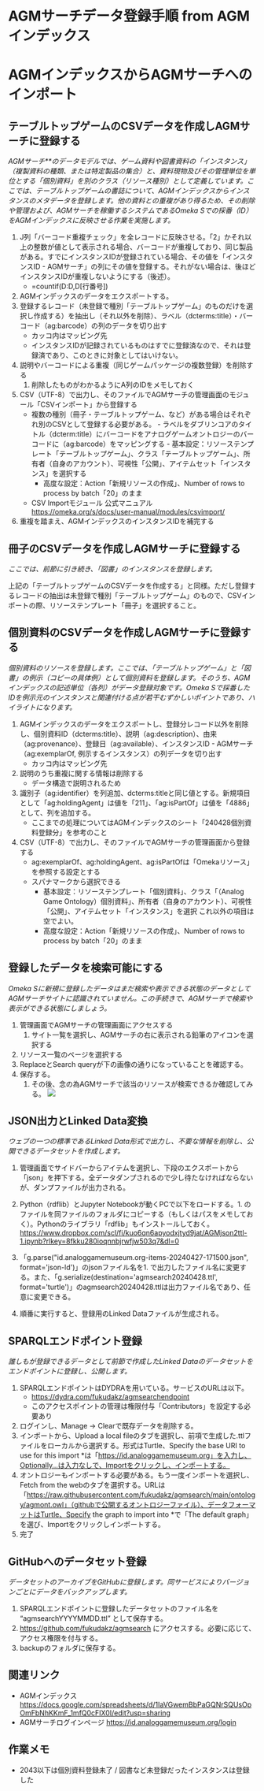 # AGMサーチデータ登録手順 from AGMインデックス

# AGMインデックスからAGMサーチへのインポート
## テーブルトップゲームのCSVデータを作成しAGMサーチに登録する

*AGMサーチ**のデータモデルでは、ゲーム資料や図書資料の「インスタンス」（複製資料の種類、または特定製品の集合）と、資料現物及びその管理単位を単位とする「個別資料」を別のクラス（リソース種別）として定義しています。ここでは、テーブルトップゲームの書誌について、AGMインデックスからインスタンスのメタデータを登録します。他の資料との重複があり得るため、その削除や管理および、AGMサーチを稼働するシステムであるOmeka Sでの採番（ID）をAGMインデックスに反映させる作業を実施します。*


1. J列「バーコード重複チェック」を全レコードに反映させる。「2」かそれ以上の整数が値として表示される場合、バーコードが重複しており、同じ製品がある。すでにインスタンスIDが登録されている場合、その値を「インスタンスID - AGMサーチ」の列にその値を登録する。それがない場合は、後ほどインスタンスIDが重複しないようにする（後述）。
    - =countif(D:D,D[行番号])
2. AGMインデックスのデータをエクスポートする。
3. 登録するレコード（未登録で種別「テーブルトップゲーム」のものだけを選択し作成する）を抽出し（それ以外を削除）、ラベル（dcterms:title）・バーコード（ag:barcode）の列のデータを切り出す
    - カッコ内はマッピング先
    - インスタンスIDが記録されているものはすでに登録済なので、それは登録済であり、このときに対象としてはいけない。
4. 説明やバーコードによる重複（同じゲームパッケージの複数登録）を削除する
    1. 削除したものがわかるようにA列のIDをメモしておく
5. CSV（UTF-8）で出力し、そのファイルでAGMサーチの管理画面のモジュール「CSVインポート」から登録する
    - 複数の種別（冊子・テーブルトップゲーム、など）がある場合はそれぞれ別のCSVとして登録する必要がある。
            - ラベルをダブリンコアのタイトル（dcterm:title）にバーコードをアナログゲームオントロジーのバーコードに（ag:barcode）をマッピングする
            - 基本設定：リソーステンプレート「テーブルトップゲーム」、クラス「テーブルトップゲーム」、所有者（自身のアカウント）、可視性「公開」、アイテムセット「インスタンス」を選択する
        - 高度な設定：Action「新規リソースの作成」、Number of rows to process by batch「20」のまま
    - CSV Importモジュール 公式マニュアル https://omeka.org/s/docs/user-manual/modules/csvimport/
6. 重複を踏まえ、AGMインデックスのインスタンスIDを補完する
## 冊子のCSVデータを作成しAGMサーチに登録する

*ここでは、前節に引き続き、「図書」のインスタンスを登録します。*

上記の「テーブルトップゲームのCSVデータを作成する」と同様。ただし登録するレコードの抽出は未登録で種別「テーブルトップゲーム」のもので、CSVインポートの際、リソーステンプレート「冊子」を選択すること。

## 個別資料のCSVデータを作成しAGMサーチに登録する

*個別資料のリソースを登録します。ここでは、「テーブルトップゲーム」と「図書」の例示（コピーの具体例）として個別資料を登録します。そのうち、AGMインデックスの記述単位（各列）がデータ登録対象です。Omeka Sで採番したIDを例示元のインスタンスと関連付ける点が若干むずかしいポイントであり、ハイライトになります。*


1. AGMインデックスのデータをエクスポートし、登録分レコード以外を削除し、個別資料ID（dcterms:title）、説明（ag:description）、由来（ag:provenance）、登録日（ag:available）、インスタンスID - AGMサーチ（ag:exemplarOf, 例示するインスタンス）の列データを切り出す
    - カッコ内はマッピング先
2. 説明のうち重複に関する情報は削除する
    - データ構造で説明されるため
3. 識別子（ag:identifier）を列追加、dcterms:titleと同じ値とする。新規項目として「ag:holdingAgent」は値を「211」、「ag:isPartOf」は値を「4886」として、列を追加する。
    - ここまでの処理についてはAGMインデックスのシート「240428個別資料登録分」を参考のこと
4. CSV（UTF-8）で出力し、そのファイルでAGMサーチの管理画面から登録する
    - ag:exemplarOf、ag:holdingAgent、ag:isPartOfは「Omekaリソース」を参照する設定とする
    - スパナマークから選択できる
        - 基本設定：リソーステンプレート「個別資料」、クラス「（Analog Game Ontology）個別資料」、所有者（自身のアカウント）、可視性「公開」、アイテムセット「インスタンス」を選択
            これ以外の項目は空でよい。
        - 高度な設定：Action「新規リソースの作成」、Number of rows to process by batch「20」のまま
## 登録したデータを検索可能にする

*Omeka Sに新規に登録したデータはまだ検索や表示できる状態のデータとしてAGMサーチサイトに認識されていません。この手続きで、AGMサーチで検索や表示ができる状態にしましょう。*


1. 管理画面でAGMサーチの管理画面にアクセスする
    1. サイト一覧を選択し、AGMサーチの右に表示される鉛筆のアイコンを選択する
2. リソース一覧のページを選択する
3. ReplaceとSearch queryが下の画像の通りになっていることを確認する。
4. 保存する。
    1. その後、念の為AGMサーチで該当のリソースが検索できるか確認してみる。
![](https://paper-attachments.dropboxusercontent.com/s_4FD8B749DABF28062A2D488C1C7371DC63159C0B21C17BDD3F3BECD7EC905B27_1728565227006_Screenshot+2024-10-10+at+21-59-43+++++agm.png)

## JSON出力とLinked Data変換

*ウェブの一つの標準であるLinked Data形式で出力し、不要な情報を削除し、公開できるデータセットを作成します。*


1. 管理画面でサイドバーからアイテムを選択し、下段のエクスポートから「json」を押下する。全データダンプされるので少し待たなければならないが、ダンプファイルが出力される。
2. Python（rdflib）とJupyter Notebookが動くPCで以下をロードする。1. のファイルを同ファイルのフォルダにコピーする（もしくはパスをメモしておく）。Pythonのライブラリ「rdflib」もインストールしておく。
https://www.dropbox.com/scl/fi/kuo6qn6apyodxjtyd9jat/AGMjson2ttl-1.ipynb?rlkey=8fkku280ioqnnbjrwfjw503q7&dl=0

3. 「g.parse("id.analoggamemuseum.org-items-20240427-171500.json", format='json-ld')」のjsonファイル名を1. で出力したファイル名に変更する。また、「g.serialize(destination='agmsearch20240428.ttl', format='turtle')」のagmsearch20240428.ttlは出力ファイル名であり、任意に変更できる。
4. 順番に実行すると、登録用のLinked Dataファイルが生成される。
## SPARQLエンドポイント登録

*誰しもが登録できるデータとして前節で作成したLinked Dataのデータセットをエンドポイントに登録し、公開します。*


1. SPARQLエンドポイントはDYDRAを用いている。サービスのURLは以下。
    - https://dydra.com/fukudakz/agmsearchendpoint
    - このアクセスポイントの管理は権限付与「Contributors」を設定する必要あり
2. ログインし、Manage → Clearで既存データを削除する。
3. インポートから、Upload a local fileのタブを選択し、前項で生成した.ttlファイルをローカルから選択する。形式はTurtle、Specify the base URI to use for this import *は「https://id.analoggamemuseum.org」を入力し、Optionally…は入力なしで、Importをクリックし、インポートする。
4. オントロジーもインポートする必要がある。もう一度インポートを選択し、Fetch from the webのタブを選択する。URLは「https://raw.githubusercontent.com/fukudakz/agmsearch/main/ontology/agmont.owl」（githubで公開するオントロジーファイル）、データフォーマットはTurtle、Specify the graph to import into *で「The default graph」を選び、Importをクリックしインポートする。
5. 完了
## GitHubへのデータセット登録

*データセットのアーカイブをGitHubに登録します。同サービスによりバージョンごとにデータをバックアップします。*


1. SPARQLエンドポイントに登録したデータセットのファイル名を “agmsearchYYYYMMDD.ttl” として保存する。
2. https://github.com/fukudakz/agmsearch にアクセスする。必要に応じて、アクセス権限を付与する。
3. backupのフォルダに保存する。
## 関連リンク
- AGMインデックス https://docs.google.com/spreadsheets/d/1IaVGwemBbPaGQNrSQUsOpOmFbNhKKmF_1mfQ0cFIX0I/edit?usp=sharing
- AGMサーチログインページ https://id.analoggamemuseum.org/login
## 作業メモ
- 2043以下は個別資料登録未了 / 図書など未登録だったインスタンスは登録した


